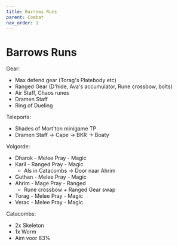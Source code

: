 ```yaml
---
title: Barrows Runs
parent: Combat
nav_order: 1
---
```


# Barrows Runs

Gear:
- Max defend gear (Torag's Platebody etc)
- Ranged Gear (D'hide, Ava's accumulator, Rune crossbow, bolts)
- Air Staff, Chaos runes
- Dramen Staff
- Ring of Dueling

Teleports:
- Shades of Mort'ton minigame TP
- Dramen Staff → Cape → BKR → Boaty

Volgorde:
- Dharok - Melee Pray - Magic
- Karil - Ranged Pray - Magic
  - Als in Catacombs → Door naar Ahrim
- Guthan - Melee Pray - Magic
- Ahrim - Mage Pray - Ranged
  - Rune crossbow + Ranged Gear swap
- Torag - Melee Pray - Magic
- Verac - Melee Pray - Magic

Catacombs:
- 2x Skeleton
- 1x Worm
- Aim voor 83%
